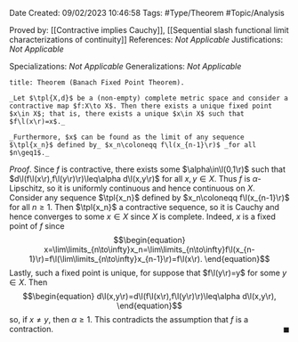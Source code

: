 <div class="topSpace"></div>

Date Created: 09/02/2023 10:46:58
Tags: #Type/Theorem #Topic/Analysis

Proved by: [[Contractive implies Cauchy]], [[Sequential slash functional limit characterizations of continuity]]
References: _Not Applicable_
Justifications: _Not Applicable_

Specializations: _Not Applicable_
Generalizations: _Not Applicable_

``` ad-Theorem
title: Theorem (Banach Fixed Point Theorem).

_Let $\tpl{X,d}$ be a (non-empty) complete metric space and consider a contractive map $f:X\to X$. Then there exists a unique fixed point $x\in X$; that is, there exists a unique $x\in X$ such that $f\l(x\r)=x$._

_Furthermore, $x$ can be found as the limit of any sequence $\tpl{x_n}$ defined by_ $x_n\coloneqq f\l(x_{n-1}\r)$ _for all $n\geq1$._

```

_Proof_. Since $f$ is contractive, there exists some $\alpha\in\l(0,1\r)$ such that $d\l(f\l(x\r),f\l(y\r)\r)\leq\alpha d\l(x,y\r)$ for all $x,y\in X$. Thus $f$ is $\alpha$-Lipschitz, so it is uniformly continuous and hence continuous on $X$. Consider any sequence $\tpl{x_n}$ defined by $x_n\coloneqq f\l(x_{n-1}\r)$ for all $n\geq1$. Then $\tpl{x_n}$ a contractive sequence, so it is Cauchy and hence converges to some $x\in X$ since $X$ is complete. Indeed, $x$ is a fixed point of $f$ since
$$\begin{equation}
    x=\lim\limits_{n\to\infty}x_n=\lim\limits_{n\to\infty}f\l(x_{n-1}\r)=f\l(\lim\limits_{n\to\infty}x_{n-1}\r)=f\l(x\r).
\end{equation}$$
Lastly, such a fixed point is unique, for suppose that $f\l(y\r)=y$ for some $y\in X$. Then
$$\begin{equation}
    d\l(x,y\r)=d\l(f\l(x\r),f\l(y\r)\r)\leq\alpha d\l(x,y\r),
\end{equation}$$
so, if $x\neq y$, then $\alpha\geq1$. This contradicts the assumption that $f$ is a contraction.<span style="float:right;">$\blacksquare$</span>

